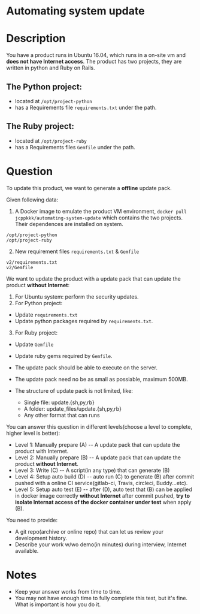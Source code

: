 Automating system update
===
# Description
You have a product runs in Ubuntu 16.04, which runs in a on-site vm and **does not have Internet access**. The product has two projects, they are written in python and Ruby on Rails.

## The Python project:
  - located at `/opt/project-python`
  - has a Requirements file `requirements.txt` under the path.

## The Ruby project:
- located at `/opt/project-ruby`
- has a Requirements files `Gemfile` under the path.

# Question
To update this product, we want to generate a **offline** update pack.

Given following data:
1. A Docker image to emulate the product VM environment, `docker pull jcppkkk/automating-system-update`
  which contains the two projects. Their dependences are installed on system.
  ~~~
  /opt/project-python
  /opt/project-ruby
  ~~~
2. New requirement files `requirements.txt` & `Gemfile`
  ~~~
  v2/requirements.txt
  v2/Gemfile
  ~~~

We want to update the product with a update pack that can update the product **without Internet**:
1. For Ubuntu system: perform the security updates.
2. For Python project:
  - Update `requirements.txt`
  - Update python packages required by `requirements.txt`.
3. For Ruby project:
  - Update `Gemfile`
  - Update ruby gems required by `Gemfile`.

- The update pack should be able to execute on the server.
- The update pack need no be as small as possiable, maximum 500MB.
- The structure of update pack is not limited, like:
  - Single file: update.{sh,py,rb}
  - A folder: update_files/update.{sh,py,rb}
  - Any other format that can runs

You can answer this question in different levels(choose a level to complete, higher level is better):
- Level 1: Manually prepare (A) -- A update pack that can update the product with Internet.
- Level 2: Manually prepare (B) -- A update pack that can update the product **without Internet**.
- Level 3: Write (C) -- A script(in any type) that can generate (B)
- Level 4: Setup auto build (D) -- auto run (C) to generate (B) after commit pushed with a online CI service(gitlab-ci, Travis, circleci, Buddy...etc).
- Level 5: Setup auto test (E) -- after (D), auto test that (B) can be applied in docker image correctly **without Internet** after commit pushed, **try to isolate Internat access of the docker container under test** when apply (B).

You need to provide:
- A git repo(archive or online repo) that can let us review your development history.
- Describe your work w/wo demo(in minutes) during interview, Internet available.

# Notes
- Keep your answer works from time to time.
- You may not have enough time to fully complete this test, but it's fine. What is important is how you do it.
